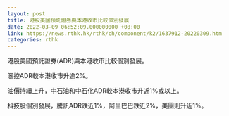 ```yaml
---
layout: post
title: 港股美國預託證券與本港收市比較個別發展
date: 2022-03-09 06:52:09.000000000 +08:00
link: https://news.rthk.hk/rthk/ch/component/k2/1637912-20220309.htm
categories: rthk
---
```


港股美國預託證券(ADR)與本港收市比較個別發展。

滙控ADR較本港收市升逾2%。

油價持續上升，中石油和中石化ADR較本港收市升近1%或以上。

科技股個別發展，騰訊ADR跌近1%，阿里巴巴跌近2%，美團則升近1%。
